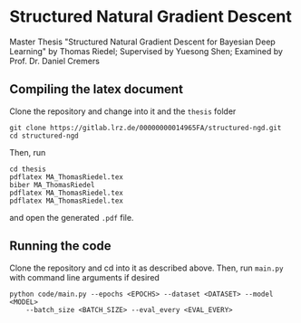# Structured Natural Gradient Descent

Master Thesis "Structured Natural Gradient Descent for Bayesian Deep Learning" by Thomas Riedel; Supervised by Yuesong Shen; Examined by Prof. Dr. Daniel Cremers

## Compiling the latex document
Clone the repository and change into it and the `thesis` folder
```
git clone https://gitlab.lrz.de/00000000014965FA/structured-ngd.git
cd structured-ngd
```
Then, run
```
cd thesis
pdflatex MA_ThomasRiedel.tex
biber MA_ThomasRiedel
pdflatex MA_ThomasRiedel.tex
pdflatex MA_ThomasRiedel.tex
```
and open the generated `.pdf` file.

## Running the code
Clone the repository and cd into it as described above.
Then, run `main.py` with command line arguments if desired 
```
python code/main.py --epochs <EPOCHS> --dataset <DATASET> --model <MODEL> 
    --batch_size <BATCH_SIZE> --eval_every <EVAL_EVERY>
```

